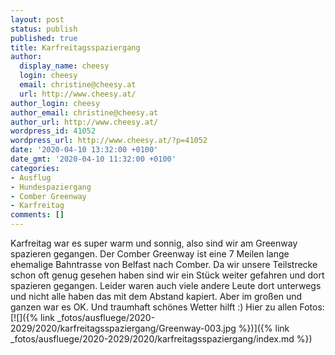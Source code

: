 ```yaml
---
layout: post
status: publish
published: true
title: Karfreitagsspaziergang
author:
  display_name: cheesy
  login: cheesy
  email: christine@cheesy.at
  url: http://www.cheesy.at/
author_login: cheesy
author_email: christine@cheesy.at
author_url: http://www.cheesy.at/
wordpress_id: 41052
wordpress_url: http://www.cheesy.at/?p=41052
date: '2020-04-10 13:32:00 +0100'
date_gmt: '2020-04-10 11:32:00 +0100'
categories:
- Ausflug
- Hundespaziergang
- Comber Greenway
- Karfreitag
comments: []
---
```

Karfreitag war es super warm und sonnig, also sind wir am Greenway spazieren gegangen. Der Comber Greenway ist eine 7 Meilen lange ehemalige Bahntrasse von Belfast nach Comber. Da wir unsere Teilstrecke schon oft genug gesehen haben sind wir ein Stück weiter gefahren und dort spazieren gegangen. Leider waren auch viele andere Leute dort unterwegs und nicht alle haben das mit dem Abstand kapiert.
Aber im großen und ganzen war es OK. Und traumhaft schönes Wetter hilft :)
Hier zu allen Fotos:
[![]({% link _fotos/ausfluege/2020-2029/2020/karfreitagsspaziergang/Greenway-003.jpg %})]({% link _fotos/ausfluege/2020-2029/2020/karfreitagsspaziergang/index.md %})
